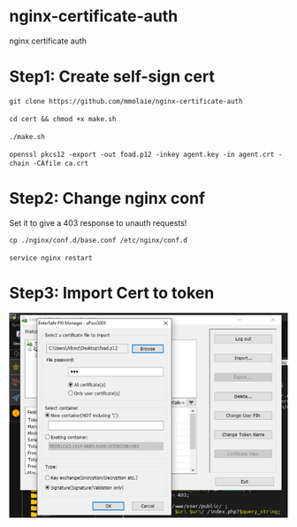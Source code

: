 # nginx-certificate-auth
nginx certificate auth

# Step1: Create self-sign cert
```
git clone https://github.com/mmolaie/nginx-certificate-auth 

cd cert && chmod +x make.sh

./make.sh

openssl pkcs12 -export -out foad.p12 -inkey agent.key -in agent.crt -chain -CAfile ca.crt
```

# Step2: Change nginx conf
Set it to give a 403 response to unauth requests!
```
cp ./nginx/conf.d/base.conf /etc/nginx/conf.d

service nginx restart
```
# Step3: Import Cert to token

![image](img/import_cert.png)
